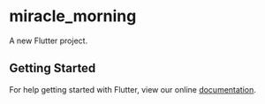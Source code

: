 # miracle_morning

A new Flutter project.

## Getting Started

For help getting started with Flutter, view our online
[documentation](https://flutter.io/).
